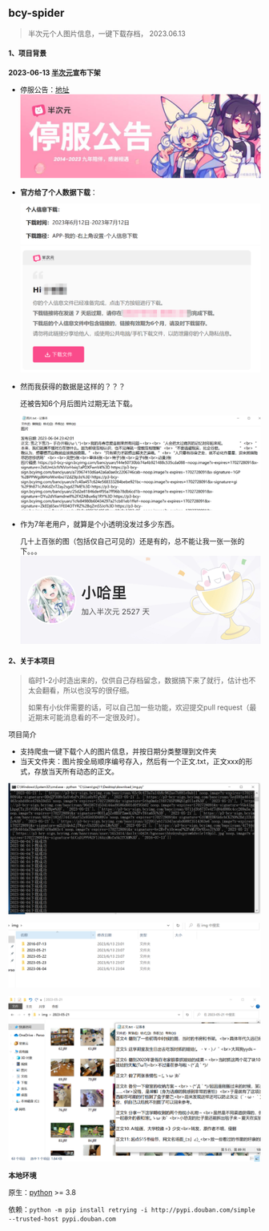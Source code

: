 ## bcy-spider

> 半次元个人图片信息，一键下载存档， 2023.06.13

#### 1、项目背景

**2023-06-13 [半次元](https://bcy.net/)宣布下架**

+ 停服公告：[地址](https://bcy.net/item/detail/7243752692219124791)
![image-20230613230710293](README.assets/image-20230613230710293.png)


+ **官方给了个人数据下载**：

  ![image-20230613231321519](README.assets/image-20230613231321519.png)![image-20230613231359701](README.assets/image-20230613231359701.png)

+ 然而我获得的数据是这样的？？？

  还被告知6个月后图片过期无法下载。

  ![image-20230613231444513](README.assets/image-20230613231444513.png)

+ 作为7年老用户，就算是个小透明没发过多少东西。
  
  几十上百张的图（包括仅自己可见的）还是有的，总不能让我一张一张的下。。。
![image-20230613231234803](README.assets/image-20230613231234803.png)



#### 2、关于本项目

> 临时1-2小时造出来的，仅供自己存档留念，数据搞下来了就行，估计也不太会翻看，所以也没写的很仔细。
>
> 如果有小伙伴需要的话，可以自己加一些功能，欢迎提交pull request（最近期末可能消息看的不一定很及时）。

项目简介

+ 支持爬虫一键下载个人的图片信息，并按日期分类整理到文件夹
+ 当天文件夹：图片按全局顺序编号存入，然后有一个正文.txt，正文xxx的形式，存放当天所有动态的正文。

![image-20230613230642812](README.assets/image-20230613230642812.png)

![image-20230613230808827](README.assets/image-20230613230808827.png)

![image-20230613232158515](README.assets/image-20230613232158515.png)



**本地环境**

原生：[python](https://www.python.org/downloads/) >= 3.8

依赖：`python -m pip install retrying -i http://pypi.douban.com/simple --trusted-host pypi.douban.com`






